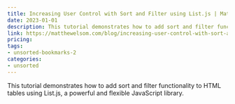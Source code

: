 ```yaml
---
title: Increasing User Control with Sort and Filter using List.js | Matthew Elsom | Design & Digital Strategy
date: 2023-01-01
description: This tutorial demonstrates how to add sort and filter functionality to HTML tables using List.js, a powerful and flexible JavaScript library.
link: https://matthewelsom.com/blog/increasing-user-control-with-sort-and-filter-using-list-js.html#the-result
pricing: 
tags: 
- unsorted-bookmarks-2 
categories: 
- unsorted 
---
```


This tutorial demonstrates how to add sort and filter functionality to HTML tables using List.js, a powerful and flexible JavaScript library.